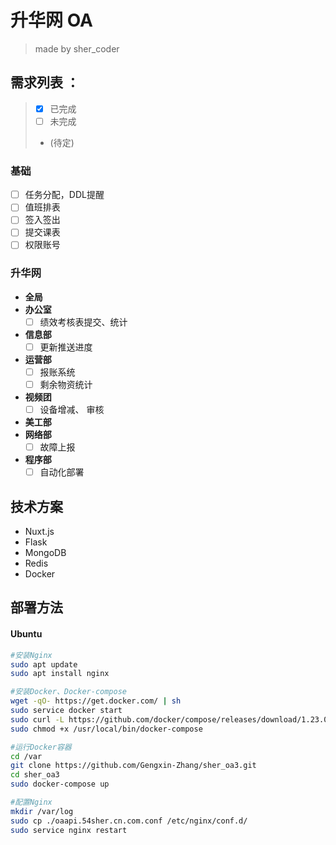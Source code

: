 # 升华网 OA
> made by sher_coder
## 需求列表 ：  
> - [x] 已完成  
> - [ ] 未完成  
> -  (待定)  
### 基础
  - [ ] 任务分配，DDL提醒  
  - [ ] 值班排表
  - [ ] 签入签出
  - [ ] 提交课表
  - [ ] 权限账号

### 升华网 
- **全局**  
- **办公室**  
  - [ ] 绩效考核表提交、统计  
- **信息部**  
  - [ ] 更新推送进度  
- **运营部**  
  - [ ] 报账系统  
  - [ ] 剩余物资统计  
- **视频团**
  - [ ] 设备增减、 审核
- **美工部**  
- **网络部**  
  - [ ] 故障上报
- **程序部**  
  - [ ] 自动化部署  

## 技术方案
- Nuxt.js
- Flask
- MongoDB
- Redis
- Docker

## 部署方法  
#### Ubuntu  
``` bash
#安装Nginx
sudo apt update
sudo apt install nginx

#安装Docker、Docker-compose
wget -qO- https://get.docker.com/ | sh
sudo service docker start
sudo curl -L https://github.com/docker/compose/releases/download/1.23.0-rc2/docker-compose-`uname -s`-`uname -m` -o /usr/local/bin/docker-compose
sudo chmod +x /usr/local/bin/docker-compose

#运行Docker容器
cd /var
git clone https://github.com/Gengxin-Zhang/sher_oa3.git
cd sher_oa3
sudo docker-compose up

#配置Nginx
mkdir /var/log
sudo cp ./oaapi.54sher.cn.com.conf /etc/nginx/conf.d/
sudo service nginx restart
```
